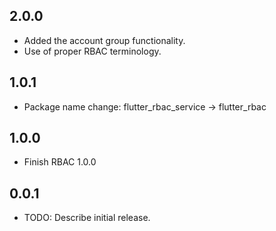 ## 2.0.0

- Added the account group functionality.
- Use of proper RBAC terminology.

## 1.0.1

- Package name change: flutter_rbac_service -> flutter_rbac

## 1.0.0

- Finish RBAC 1.0.0

## 0.0.1

- TODO: Describe initial release.
